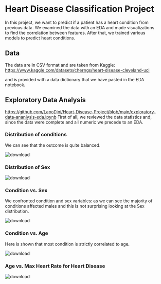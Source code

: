 # Heart Disease Classification Project

In this project, we want to predict if a patient has a heart condition from previous data.
We examined the data with an EDA and made visualizations to find the correlation between features. 
After that, we trained various models to predict heart conditions. 

## Data

The data are in CSV format and are taken from Kaggle:  https://www.kaggle.com/datasets/cherngs/heart-disease-cleveland-uci

and is provided with a data dictionary that we have pasted in the EDA notebook.

## Exploratory Data Analysis
https://github.com/LapoDini/Heart-Disease-Project/blob/main/exploratory-data-ananlysis-eda.ipynb
First of all, we reviewed the data statistics and, since the data were complete and all numeric we precede to an EDA. 

### Distribution of conditions
We can see that the outcome is quite balanced. 

![download](https://user-images.githubusercontent.com/109316190/203298617-1bd05de6-9339-434c-b2df-202e7d585dd1.png)

### Distribution of Sex 

![download](https://user-images.githubusercontent.com/109316190/203299955-b95ca816-2107-48f0-b1d6-4945bc454b47.png)


### Condition vs. Sex
We confronted condition and sex variables: as we can see the majority of conditions affected males and this is not surprising looking at the Sex distribution.

![download](https://user-images.githubusercontent.com/109316190/203299940-33d34a00-4b1d-466f-b814-bffd89427ee3.png)

### Condition vs. Age
Here is shown that most condition is strictly correlated to age.

![download](https://user-images.githubusercontent.com/109316190/203299904-7829cc7f-c583-4da3-811c-817bc5388477.png)

### Age vs. Max Heart Rate for Heart Disease

![download](https://user-images.githubusercontent.com/109316190/203300134-5ec7db1f-339d-4a90-8754-3ac4411aaff5.png)
